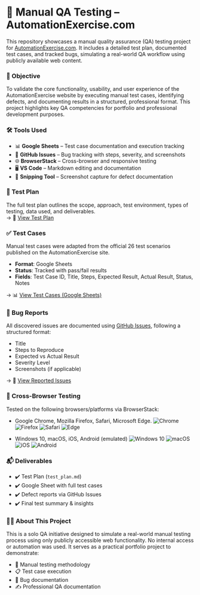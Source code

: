 # 🧪 Manual QA Testing – AutomationExercise.com

This repository showcases a manual quality assurance (QA) testing project for [AutomationExercise.com](https://www.automationexercise.com/). It includes a detailed test plan, documented test cases, and tracked bugs, simulating a real-world QA workflow using publicly available web content.

### 📌 Objective

To validate the core functionality, usability, and user experience of the AutomationExercise website by executing manual test cases, identifying defects, and documenting results in a structured, professional format. This project highlights key QA competencies for portfolio and professional development purposes.


### 🛠️ Tools Used

- 📊 **Google Sheets** – Test case documentation and execution tracking  
- 🐛 **GitHub Issues** – Bug tracking with steps, severity, and screenshots  
- 🌐 **BrowserStack** – Cross-browser and responsive testing  
- 🖥️ **VS Code** – Markdown editing and documentation  
- 📸 **Snipping Tool** – Screenshot capture for defect documentation  


### 📄 Test Plan

The full test plan outlines the scope, approach, test environment, types of testing, data used, and deliverables.  
→ 📘 [View Test Plan](./test_plan.md)



### ✅ Test Cases

Manual test cases were adapted from the official 26 test scenarios published on the AutomationExercise site.

- **Format**: Google Sheets
- **Status**: Tracked with pass/fail results
- **Fields**: Test Case ID, Title, Steps, Expected Result, Actual Result, Status, Notes

→ 📊 [View Test Cases (Google Sheets)](https://docs.google.com/spreadsheets/d/LINK)



### 🐞 Bug Reports

All discovered issues are documented using [GitHub Issues](https://github.com/melatemarkos/qa-ecommerce-manual/issues), following a structured format:

- Title  
- Steps to Reproduce  
- Expected vs Actual Result  
- Severity Level  
- Screenshots (if applicable)

→ 🐛 [View Reported Issues](https://github.com/melatemarkos/qa-ecommerce-manual/issues)



### 📱 Cross-Browser Testing

Tested on the following browsers/platforms via BrowserStack:

- Google Chrome, Mozilla Firefox, Safari, Microsoft Edge. ![Chrome](https://img.shields.io/badge/Chrome-4285F4?style=flat-square&logo=googlechrome&logoColor=white)
![Firefox](https://img.shields.io/badge/Firefox-FF7139?style=flat-square&logo=firefox-browser&logoColor=white)
![Safari](https://img.shields.io/badge/Safari-000000?style=flat-square&logo=safari&logoColor=white)
![Edge](https://img.shields.io/badge/Edge-0078D7?style=flat-square&logo=microsoft-edge&logoColor=white)


- Windows 10, macOS, iOS, Android (emulated) ![Windows 10](https://img.shields.io/badge/Windows%2010-0078D6?style=flat-square&logo=windows&logoColor=white)
![macOS](https://img.shields.io/badge/macOS-000000?style=flat-square&logo=apple&logoColor=white)
![iOS](https://img.shields.io/badge/iOS-000000?style=flat-square&logo=apple&logoColor=white)
![Android](https://img.shields.io/badge/Android-3DDC84?style=flat-square&logo=android&logoColor=white)

### 📬 Deliverables

- ✔️ Test Plan (`test_plan.md`)
- ✔️ Google Sheet with full test cases
- ✔️ Defect reports via GitHub Issues
- ✔️ Final test summary & insights



### 🙋‍♀️ About This Project

This is a solo QA initiative designed to simulate a real-world manual testing process using only publicly accessible web functionality. No internal access or automation was used. It serves as a practical portfolio project to demonstrate:

- 🧪 Manual testing methodology  
- 📋 Test case execution  
- 🐞 Bug documentation  
- ✍️ Professional QA documentation  





